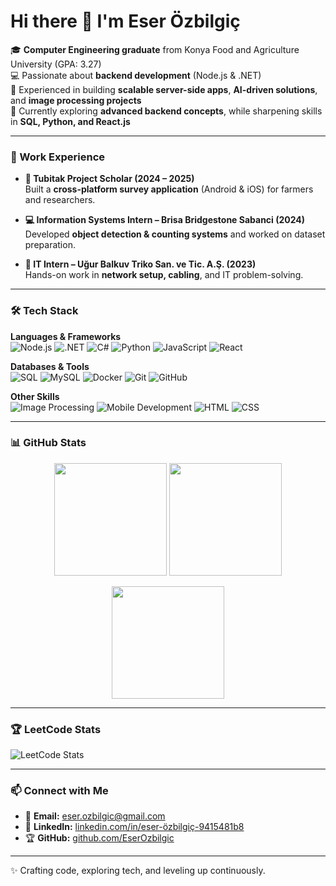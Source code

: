 # Hi there 👋 I'm Eser Özbilgiç

🎓 **Computer Engineering graduate** from Konya Food and Agriculture University (GPA: 3.27)  
💻 Passionate about **backend development** (Node.js & .NET)  
🚀 Experienced in building **scalable server-side apps**, **AI-driven solutions**, and **image processing projects**  
🌱 Currently exploring **advanced backend concepts**, while sharpening skills in **SQL, Python, and React.js**  

---

### 🔭 Work Experience

- **🎯 Tubitak Project Scholar (2024 – 2025)**  
  Built a **cross-platform survey application** (Android & iOS) for farmers and researchers.  

- **💻 Information Systems Intern – Brisa Bridgestone Sabanci (2024)**  
  Developed **object detection & counting systems** and worked on dataset preparation.  

- **🔌 IT Intern – Uğur Balkuv Triko San. ve Tic. A.Ş. (2023)**  
  Hands-on work in **network setup, cabling**, and IT problem-solving.  

---

### 🛠️ Tech Stack

**Languages & Frameworks**  
![Node.js](https://img.shields.io/badge/Node.js-339933?style=for-the-badge&logo=nodedotjs&logoColor=white) 
![.NET](https://img.shields.io/badge/.NET-512BD4?style=for-the-badge&logo=dotnet&logoColor=white) 
![C#](https://img.shields.io/badge/C%23-239120?style=for-the-badge&logo=c-sharp&logoColor=white) 
![Python](https://img.shields.io/badge/Python-3776AB?style=for-the-badge&logo=python&logoColor=white) 
![JavaScript](https://img.shields.io/badge/JavaScript-F7DF1E?style=for-the-badge&logo=javascript&logoColor=black) 
![React](https://img.shields.io/badge/React-20232A?style=for-the-badge&logo=react&logoColor=61DAFB)  

**Databases & Tools**  
![SQL](https://img.shields.io/badge/SQL-4479A1?style=for-the-badge&logo=database&logoColor=white) 
![MySQL](https://img.shields.io/badge/MySQL-005C84?style=for-the-badge&logo=mysql&logoColor=white) 
![Docker](https://img.shields.io/badge/Docker-2496ED?style=for-the-badge&logo=docker&logoColor=white) 
![Git](https://img.shields.io/badge/Git-F05032?style=for-the-badge&logo=git&logoColor=white) 
![GitHub](https://img.shields.io/badge/GitHub-181717?style=for-the-badge&logo=github&logoColor=white)  

**Other Skills**  
![Image Processing](https://img.shields.io/badge/Image%20Processing-009688?style=for-the-badge&logo=opencv&logoColor=white) 
![Mobile Development](https://img.shields.io/badge/Mobile%20Apps-3DDC84?style=for-the-badge&logo=android&logoColor=white) 
![HTML](https://img.shields.io/badge/HTML5-E34F26?style=for-the-badge&logo=html5&logoColor=white) 
![CSS](https://img.shields.io/badge/CSS3-1572B6?style=for-the-badge&logo=css3&logoColor=white)  

---

### 📊 GitHub Stats

<p align="center">
  <img src="https://github-readme-stats-sigma-five.vercel.app/api?username=EserOzbilgic&show_icons=true&theme=radical&count_private=true" height="180em"/>
  <img src="https://github-readme-stats-sigma-five.vercel.app/api/top-langs/?username=EserOzbilgic&layout=compact&theme=radical" height="180em"/>
</p>

<p align="center">
  <img src="https://github-readme-streak-stats.herokuapp.com/?user=EserOzbilgic&theme=radical" height="180em"/>
</p>

---

### 🏆 LeetCode Stats

![LeetCode Stats](https://leetcard.jacoblin.cool/EserOzbilgic?theme=dark&font=Baloo&ext=contest)

---

### 📫 Connect with Me

- 📩 **Email:** [eser.ozbilgic@gmail.com](mailto:eser.ozbilgic@gmail.com)  
- 💼 **LinkedIn:** [linkedin.com/in/eser-özbilgiç-9415481b8](https://www.linkedin.com/in/eser-%C3%B6zbilgi%C3%A7-9415481b8/)  
- 🏆 **GitHub:** [github.com/EserOzbilgic](https://github.com/EserOzbilgic)  

---

✨ Crafting code, exploring tech, and leveling up continuously.
